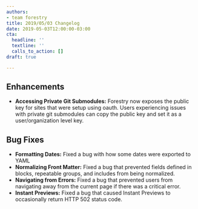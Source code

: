 ```yaml
---
authors:
- team forestry
title: 2019/05/03 Changelog
date: 2019-05-03T12:00:00-03:00
cta:
  headline: ''
  textline: ''
  calls_to_action: []
draft: true

---
```

## Enhancements

* **Accessing Private Git Submodules:** Forestry now exposes the public key for sites that were setup using oauth. Users experiencing issues with private git submodules can copy the public key and set it as a user/organization level key.

## Bug Fixes

* **Formatting Dates:** Fixed a bug with how some dates were exported to YAML
* **Normalizing Front Matter:** Fixed a bug that prevented fields defined in blocks, repeatable groups, and includes from being normalized.
* **Navigating from Errors:** Fixed a bug that prevented users from navigating away from the current page if there was a critical error.
* **Instant Previews:** Fixed a bug that caused Instant Previews to occasionally return HTTP 502 status code.